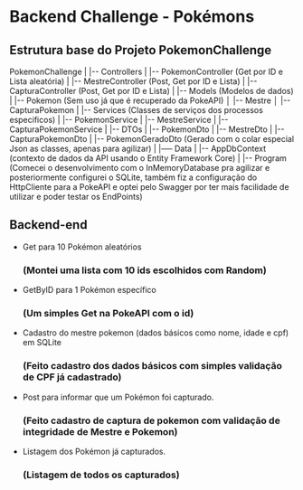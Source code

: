 # Backend Challenge - Pokémons




## Estrutura base do Projeto PokemonChallenge

PokemonChallenge
|
|-- Controllers
|   |-- PokemonController (Get por ID e Lista aleatória)
|   |-- MestreController (Post, Get por ID e Lista)
|   |-- CapturaController (Post, Get por ID e Lista)
|
|-- Models (Modelos de dados)
|   |-- Pokemon (Sem uso já que é recuperado da PokeAPI)
│   |-- Mestre
│   |-- CapturaPokemon 
|
|-- Services (Classes de serviços dos processos especificos)
|   |-- PokemonService
|   |-- MestreService
|   |-- CapturaPokemonService
|
|-- DTOs
|   |-- PokemonDto
|   |-- MestreDto
|   |-- CapturaPokemonDto
|   |-- PokemonGeradoDto (Gerado com o colar especial Json as classes, apenas para agilizar)
|
|── Data
|   |-- AppDbContext (contexto de dados da API usando o Entity Framework Core)
|
|-- Program (Comecei o desenvolvimento com o InMemoryDatabase pra agilizar e posteriormente configurei o SQLite, também fiz a configuração do HttpCliente para a PokeAPI e optei pelo Swagger por ter mais facilidade de utilizar e poder testar os EndPoints)


## Backend-end

- Get para 10 Pokémon aleatórios 
  ### (Montei uma lista com 10 ids escolhidos com Random)
- GetByID para 1 Pokémon específico 
  ### (Um simples Get na PokeAPI com o id)
- Cadastro do mestre pokemon (dados básicos como nome, idade e cpf) em SQLite 
  ### (Feito cadastro dos dados básicos com simples validação de CPF já cadastrado)
- Post para informar que um Pokémon foi capturado.
  ### (Feito cadastro de captura de pokemon com validação de integridade de Mestre e Pokemon)
- Listagem dos Pokémon já capturados.
  ### (Listagem de todos os capturados)
